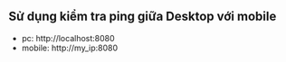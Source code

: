## Sử dụng kiểm tra ping giữa Desktop với mobile
- pc: http://localhost:8080 
- mobile: http://my_ip:8080